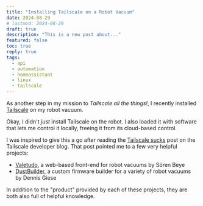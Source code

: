 ```yaml
---
title: "Installing Tailscale on a Robot Vacuum"
date: 2024-08-29
# lastmod: 2024-08-29
draft: true
description: "This is a new post about..."
featured: false
toc: true
reply: true
tags:
  - api
  - automation
  - homeassistant
  - linux
  - tailscale
---
```

As another step in my mission to *Tailscale all the things!*, I recently installed [Tailscale](/tags/tailscale) on my robot vacuum.

Okay, I didn't *just* install Tailscale on the robot. I also loaded it with software that lets me control it locally, freeing it from its cloud-based control.

I was inspired to give this a go after reading the [Tailscale sucks](https://tailscale.dev/blog/tailscale-sucks) post on the Tailscale developer blog. That post pointed me to a few very helpful projects:

- [Valetudo](https://valetudo.cloud/), a web-based front-end for robot vacuums by Sören Beye
- [DustBuilder](https://builder.dontvacuum.me/), a custom firmware builder for a variety of robot vacuums by Dennis Giese

In addition to the "product" provided by each of these projects, they are both also full of helpful knowledge.